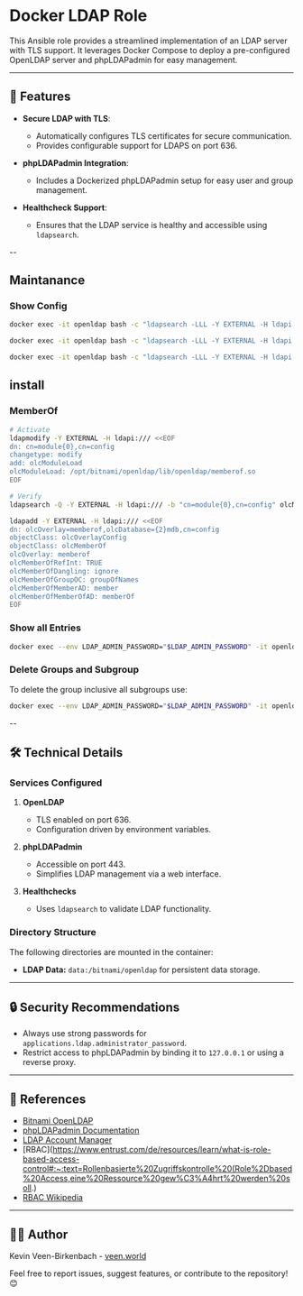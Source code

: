 # Docker LDAP Role

This Ansible role provides a streamlined implementation of an LDAP server with TLS support. It leverages Docker Compose to deploy a pre-configured OpenLDAP server and phpLDAPadmin for easy management.

---

## 🚀 **Features**

- **Secure LDAP with TLS**:
  - Automatically configures TLS certificates for secure communication.
  - Provides configurable support for LDAPS on port 636.

- **phpLDAPadmin Integration**:
  - Includes a Dockerized phpLDAPadmin setup for easy user and group management.

- **Healthcheck Support**:
  - Ensures that the LDAP service is healthy and accessible using `ldapsearch`.

--
## Maintanance

### Show Config
```bash
docker exec -it openldap bash -c "ldapsearch -LLL -Y EXTERNAL -H ldapi:/// -b 'cn=config'"
```

```bash
docker exec -it openldap bash -c "ldapsearch -LLL -Y EXTERNAL -H ldapi:/// -b 'cn=config' -s base '(objectClass=*)'"
```

```bash
docker exec -it openldap bash -c "ldapsearch -LLL -Y EXTERNAL -H ldapi:/// -b 'cn=config' -s base '(objectClass=olcModuleList)'"
```

## install

### MemberOf
```bash
# Activate
ldapmodify -Y EXTERNAL -H ldapi:/// <<EOF
dn: cn=module{0},cn=config
changetype: modify
add: olcModuleLoad
olcModuleLoad: /opt/bitnami/openldap/lib/openldap/memberof.so
EOF

# Verify
ldapsearch -Q -Y EXTERNAL -H ldapi:/// -b "cn=module{0},cn=config" olcModuleLoad

ldapadd -Y EXTERNAL -H ldapi:/// <<EOF
dn: olcOverlay=memberof,olcDatabase={2}mdb,cn=config
objectClass: olcOverlayConfig
objectClass: olcMemberOf
olcOverlay: memberof
olcMemberOfRefInt: TRUE
olcMemberOfDangling: ignore
olcMemberOfGroupOC: groupOfNames
olcMemberOfMemberAD: member
olcMemberOfMemberOfAD: memberOf
EOF


```

### Show all Entries
```bash 
docker exec --env LDAP_ADMIN_PASSWORD="$LDAP_ADMIN_PASSWORD" -it openldap bash -c "ldapsearch -LLL -o ldif-wrap=no -x -D 'cn=administrator,dc=veen,dc=world' -w \"\$LDAP_ADMIN_PASSWORD\" -b 'dc=veen,dc=world'";
```

### Delete Groups and Subgroup
To delete the group inclusive all subgroups use:
```bash
docker exec --env LDAP_ADMIN_PASSWORD="$LDAP_ADMIN_PASSWORD" -it openldap bash -c "ldapsearch -LLL -o ldif-wrap=no -x -D 'cn=administrator,dc=veen,dc=world' -w \"\$LDAP_ADMIN_PASSWORD\" -b 'ou=applications,ou=groups,dc=veen,dc=world' dn | sed -n 's/^dn: //p' | tac | while read -r dn; do echo \"Deleting \$dn\"; ldapdelete -x -D 'cn=administrator,dc=veen,dc=world' -w \"\$LDAP_ADMIN_PASSWORD\" \"\$dn\"; done"

```

--

## 🛠️ **Technical Details**

### **Services Configured**

1. **OpenLDAP**
   - TLS enabled on port 636.
   - Configuration driven by environment variables.

2. **phpLDAPadmin**
   - Accessible on port 443.
   - Simplifies LDAP management via a web interface.

3. **Healthchecks**
   - Uses `ldapsearch` to validate LDAP functionality.

### **Directory Structure**

The following directories are mounted in the container:
- **LDAP Data:** `data:/bitnami/openldap` for persistent data storage.

---

## 🔒 **Security Recommendations**
- Always use strong passwords for `applications.ldap.administrator_password`.
- Restrict access to phpLDAPadmin by binding it to `127.0.0.1` or using a reverse proxy.

---

## 📜 **References**
- [Bitnami OpenLDAP](https://hub.docker.com/r/bitnami/openldap)
- [phpLDAPadmin Documentation](https://github.com/leenooks/phpLDAPadmin/wiki/Docker-Container)
- [LDAP Account Manager](https://github.com/LDAPAccountManager/docker)
- [RBAC](https://www.entrust.com/de/resources/learn/what-is-role-based-access-control#:~:text=Rollenbasierte%20Zugriffskontrolle%20(Role%2Dbased%20Access,eine%20Ressource%20gew%C3%A4hrt%20werden%20soll.)
- [RBAC Wikipedia](https://de.wikipedia.org/wiki/Role_Based_Access_Control)
---


## 👨‍💻 **Author**

Kevin Veen-Birkenbach - [veen.world](https://www.veen.world)

Feel free to report issues, suggest features, or contribute to the repository! 😊